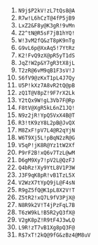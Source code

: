 1. `N9j$P2kV!zL7tQs8@A`
2. `R7w!L6hCzT@4fP5jB9`
3. `LxZ2&F8y@K3gR!9vMn`
4. `Z2^tN@R5sF7jB1hYQ!`
5. `W!3vM2fQ&zT8pK9nTg`
6. `G9vL6p@XxAq5!7YtRz`
7. `K2!FvQ9zX@pR5yT1dS`
8. `JqZ!W2p&Y7gR3tX8jL`
9. `T2zR@6vM9qB1F3sV!J`
10. `S6fV9@zKxT1pL4J7Qy`
11. `U5P!kXz7A8vR2tQ@pB`
12. `zQ1T@V8pZ!9F7rX2Lk`
13. `Y2tQx9W!gL3Vb7F@Rp`
14. `F8tV@XgR5kL6nZ1JQ!`
15. `N9z2jR!YpQ5VxX4B@T`
16. `R3!tK9zY8L2pB@JvQX`
17. `M8ZxF!pV7L4@R2qYjN`
18. `W6T9Xj5L!pBqN2zR@G`
19. `V5qP!jK8R@Yz1tW2Xf`
20. `P9rF2B!xQ6v7TzL@wM`
21. `D6gM9Xy7!pV2L@QzFJ`
22. `Q4bRz!Xy9YtL8V1P3W`
23. `J3F9qK8pR!vB1TzL5X`
24. `V2WzX7tYpQ9jL@F4sN`
25. `R9gZ5fQ@K1pL8X2V!T`
26. `Z5tR2!xQ7L9fV3PjX@`
27. `N8R9k2V!T4jPzFqL7B`
28. `T6zW9kL!B5R2yQ3fX@`
29. `V2gK8pZ!R9tF4J3wLQ`
30. `L9R!zT7vB1Xg8pQ3F@`
31. `R$7xT!2kQ@9fG&zBz4@M8uV`
